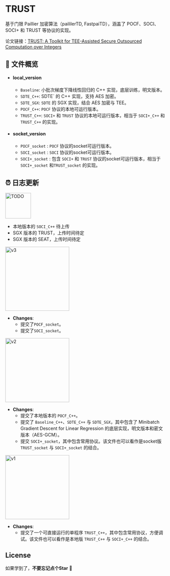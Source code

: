 # TRUST

基于门限 Paillier 加密算法（paililerTD, FastpaiTD），涵盖了 POCF、SOCI、SOCI+ 和 TRUST 等协议的实现。

论文链接：[TRUST: A Toolkit for TEE-Assisted Secure Outsourced Computation over Integers](https://arxiv.org/abs/2412.01073)



## :memo: 文件概览

- #### **local_version**  
  
  - `Baseline`: 小批次梯度下降线性回归的 C++ 实现，底层训练，明文版本。  
  - `SDTE_C++`: SDTE` 的 C++ 实现，支持 AES 加密。  
  - `SDTE_SGX`: `SDTE` 的 SGX 实现，结合 AES 加密与 TEE。
  - `POCF_C++`: `POCF` 协议的本地可运行版本。
  - `TRUST_C++`: `SOCI+` 和 `TRUST` 协议的本地可运行版本，相当于  `SOCI+_C++` 和`TRUST_C++` 的实现。  
  
- #### **socket_version**  
  
  - `POCF_socket` :  `POCF` 协议的socket可运行版本。
  - `SOCI_socket` :  `SOCI` 协议的socket可运行版本。
  - `SOCI+_socket` : 包含 `SOCI+` 和 `TRUST` 协议的socket可运行版本，相当于  `SOCI+_socket` 和`TRUST_socket` 的实现。



## :alarm_clock: 日志更新

<div align="left">
  <img src="https://img.shields.io/badge/-TODO-critical" alt="TODO" width="80"/>
</div>

  - 本地版本的 `SOCI_C++` 待上传
  - SGX 版本的 TRUST，上传时间待定
  - SGX 版本的 SEAT，上传时间待定


<div align="left">
  <img src="https://img.shields.io/badge/V3-(2024.12.04)-blue" alt="v3" width="200"/>
</div>

- **Changes**:
  - 提交了`POCF_socket`。
  - 提交了`SOCI_socket`。

<div align="left">
  <img src="https://img.shields.io/badge/V2-(2024.12.03)-blue" alt="v2" width="200"/>
</div>

- **Changes**:
  - 提交了本地版本的 `POCF_C++`。
  - 提交了 `Baseline_C++`、`SDTE_C++` 与 `SDTE_SGX`，其中包含了 Minibatch Gradient Descent for Linear Regression 的底层实现，明文版本和密文版本（AES-GCM）。
  - 提交 `SOCI+_socket`，其中包含常用协议。该文件也可以看作是socket版 `TRUST_socket` 与 `SOCI+_socket` 的结合。

<div align="left">
  <img src="https://img.shields.io/badge/V1-(2024.12.02)-blue" alt="v1" width="200"/>
</div>

- **Changes**:  
  - 提交了一个可直接运行的单程序 `TRUST_C++`，其中包含常用协议，方便调试。该文件也可以看作是本地版 `TRUST_C++` 与 `SOCI+_C++` 的结合。



## License

如果学到了，**不要忘记点个Star** :sparkling_heart:
